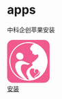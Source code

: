 apps
====

中科企创苹果安装

<a href='itms-services://?action=download-manifest&url=https://github.com/chinazk/apps/yunyingbao.plist'><img src="https://github.com/chinazk/apps/blob/master/logo.png" width="100" height="100" /><br />安装</a>

